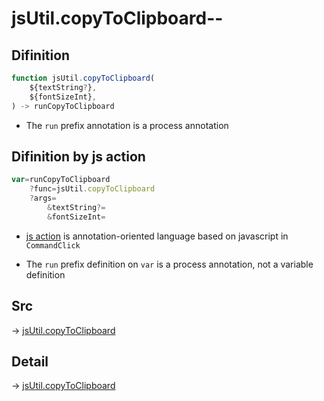# jsUtil.copyToClipboard--

## Difinition

```js.js
function jsUtil.copyToClipboard(
	${textString?},
	${fontSizeInt},
) -> runCopyToClipboard
```

- The `run` prefix annotation is a process annotation


## Difinition by js action

```js.js
var=runCopyToClipboard
	?func=jsUtil.copyToClipboard
	?args=
		&textString?=
		&fontSizeInt=
```

- [js action](#) is annotation-oriented language based on javascript in `CommandClick`

- The `run` prefix definition on `var` is a process annotation, not a variable definition

## Src

-> [jsUtil.copyToClipboard](https://github.com/puutaro/CommandClick/blob/master/app/src/main/java/com/puutaro/commandclick/fragment_lib/terminal_fragment/js_interface/JsUtil.kt#L22)

## Detail

-> [jsUtil.copyToClipboard](https://github.com/puutaro/CommandClick/blob/master/md/developer/js_interface/details/JsUtil/copyToClipboard.md)
